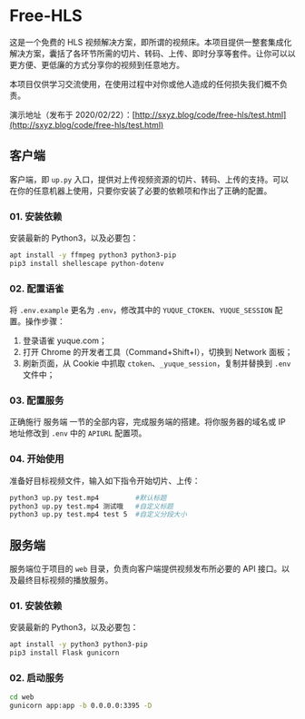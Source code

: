 # Free-HLS

这是一个免费的 HLS 视频解决方案，即所谓的视频床。本项目提供一整套集成化解决方案，囊括了各环节所需的切片、转码、上传、即时分享等套件。让你可以以更方便、更低廉的方式分享你的视频到任意地方。

本项目仅供学习交流使用，在使用过程中对你或他人造成的任何损失我们概不负责。

演示地址（发布于 2020/02/22）：[http://sxyz.blog/code/free-hls/test.html](http://sxyz.blog/code/free-hls/test.html)



## 客户端

客户端，即 `up.py` 入口，提供对上传视频资源的切片、转码、上传的支持。可以在你的任意机器上使用，只要你安装了必要的依赖项和作出了正确的配置。

### 01. 安装依赖

安装最新的 Python3，以及必要包：

```bash
apt install -y ffmpeg python3 python3-pip
pip3 install shellescape python-dotenv
```



### 02. 配置语雀

将 `.env.example` 更名为 `.env`，修改其中的 `YUQUE_CTOKEN`、`YUQUE_SESSION` 配置。操作步骤：

1. 登录语雀 yuque.com；
2. 打开 Chrome 的开发者工具（Command+Shift+I），切换到 Network 面板；
3. 刷新页面，从 Cookie 中抓取 `ctoken`、`_yuque_session`，复制并替换到 `.env` 文件中；



### 03. 配置服务

正确施行 服务端 一节的全部内容，完成服务端的搭建。将你服务器的域名或 IP 地址修改到 `.env` 中的  `APIURL` 配置项。



### 04. 开始使用

准备好目标视频文件，输入如下指令开始切片、上传：

```bash
python3 up.py test.mp4         #默认标题
python3 up.py test.mp4 测试哦   #自定义标题
python3 up.py test.mp4 test 5  #自定义分段大小
```



## 服务端

服务端位于项目的 `web` 目录，负责向客户端提供视频发布所必要的 API 接口。以及最终目标视频的播放服务。

### 01. 安装依赖

安装最新的 Python3，以及必要包：

```bash
apt install -y python3 python3-pip
pip3 install Flask gunicorn
```



### 02. 启动服务

```bash
cd web
gunicorn app:app -b 0.0.0.0:3395 -D
```

